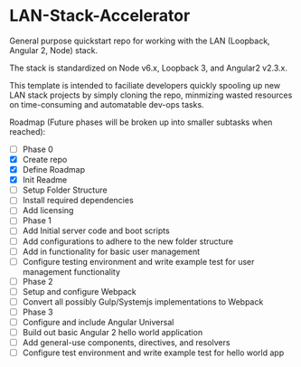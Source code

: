 # LAN-Stack-Accelerator
General purpose quickstart repo for working with the LAN (Loopback, Angular 2, Node) stack.

The stack is standardized on Node v6.x, Loopback 3, and Angular2 v2.3.x.

This template is intended to faciliate developers quickly spooling up new LAN stack projects by simply cloning the repo, minmizing wasted resources on time-consuming and automatable dev-ops tasks.

Roadmap (Future phases will be broken up into smaller subtasks when reached):
 - [ ] Phase 0
  - [x] Create repo
  - [x] Define Roadmap
  - [x] Init Readme
  - [ ] Setup Folder Structure
  - [ ] Install required dependencies
  - [ ] Add licensing
 - [ ] Phase 1
  - [ ] Add Initial server code and boot scripts
  - [ ] Add configurations to adhere to the new folder structure
  - [ ] Add in functionality for basic user management
  - [ ] Configure testing environment and write example test for user management functionality
 - [ ] Phase 2
  - [ ] Setup and configure Webpack
  - [ ] Convert all possibly Gulp/Systemjs implementations to Webpack
 - [ ] Phase 3
  - [ ] Configure and include Angular Universal
  - [ ] Build out basic Angular 2 hello world application
  - [ ] Add general-use components, directives, and resolvers
  - [ ] Configure test environment and write example test for hello world app
